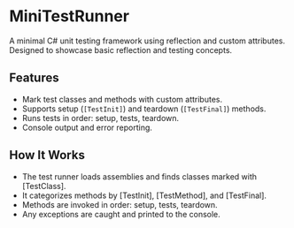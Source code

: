 # MiniTestRunner

A minimal C# unit testing framework using reflection and custom attributes. Designed to showcase basic reflection and testing concepts.

## Features

- Mark test classes and methods with custom attributes.
- Supports setup (`[TestInit]`) and teardown (`[TestFinal]`) methods.
- Runs tests in order: setup, tests, teardown.
- Console output and error reporting.


## How It Works

- The test runner loads assemblies and finds classes marked with [TestClass].
- It categorizes methods by [TestInit], [TestMethod], and [TestFinal].
- Methods are invoked in order: setup, tests, teardown.
- Any exceptions are caught and printed to the console.